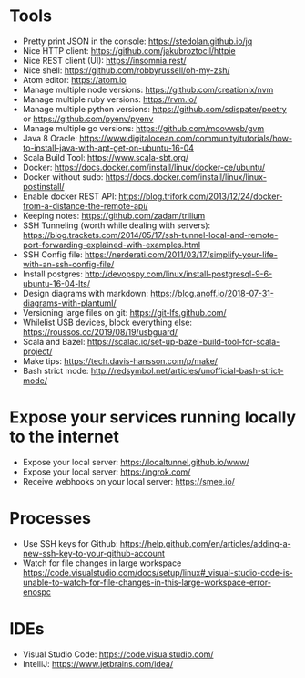 
# Tools
- Pretty print JSON in the console: https://stedolan.github.io/jq
- Nice HTTP client: https://github.com/jakubroztocil/httpie
- Nice REST client (UI): https://insomnia.rest/
- Nice shell: https://github.com/robbyrussell/oh-my-zsh/
- Atom editor: https://atom.io
- Manage multiple node versions: https://github.com/creationix/nvm
- Manage multiple ruby versions: https://rvm.io/
- Manage multiple python versions: https://github.com/sdispater/poetry or https://github.com/pyenv/pyenv
- Manage multiple go versions: https://github.com/moovweb/gvm
- Java 8 Oracle: https://www.digitalocean.com/community/tutorials/how-to-install-java-with-apt-get-on-ubuntu-16-04
- Scala Build Tool: https://www.scala-sbt.org/
- Docker: https://docs.docker.com/install/linux/docker-ce/ubuntu/
- Docker without sudo: https://docs.docker.com/install/linux/linux-postinstall/
- Enable docker REST API: https://blog.trifork.com/2013/12/24/docker-from-a-distance-the-remote-api/
- Keeping notes: https://github.com/zadam/trilium
- SSH Tunneling (worth while dealing with servers): https://blog.trackets.com/2014/05/17/ssh-tunnel-local-and-remote-port-forwarding-explained-with-examples.html
- SSH Config file: https://nerderati.com/2011/03/17/simplify-your-life-with-an-ssh-config-file/
- Install postgres: http://devopspy.com/linux/install-postgresql-9-6-ubuntu-16-04-lts/
- Design diagrams with markdown: https://blog.anoff.io/2018-07-31-diagrams-with-plantuml/
- Versioning large files on git: https://git-lfs.github.com/
- Whilelist USB devices, block everything else: https://roussos.cc/2019/08/19/usbguard/
- Scala and Bazel: https://scalac.io/set-up-bazel-build-tool-for-scala-project/
- Make tips: https://tech.davis-hansson.com/p/make/
- Bash strict mode: http://redsymbol.net/articles/unofficial-bash-strict-mode/

# Expose your services running locally to the internet
- Expose your local server: https://localtunnel.github.io/www/
- Expose your local server: https://ngrok.com/
- Receive webhooks on your local server: https://smee.io/

# Processes
- Use SSH keys for Github: https://help.github.com/en/articles/adding-a-new-ssh-key-to-your-github-account
- Watch for file changes in large workspace https://code.visualstudio.com/docs/setup/linux#_visual-studio-code-is-unable-to-watch-for-file-changes-in-this-large-workspace-error-enospc

# IDEs
- Visual Studio Code: https://code.visualstudio.com/
- IntelliJ: https://www.jetbrains.com/idea/
